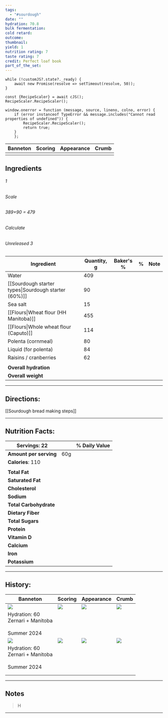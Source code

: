 ```yaml
---
tags:
  - "#sourdough"
date: ""
hydration: 70.8
bulk fermentation: 
cold retard: 
outcome: 
thumbnail: 
yield: 1
nutrition rating: 7
taste rating: 7
credit: Perfect loaf book
part_of_the_set:
---
```

```dataviewjs
while (!customJS?.state?._ready) { 
	await new Promise(resolve => setTimeout(resolve, 50)); 
} 

const {RecipeScaler} = await cJS();
RecipeScaler.RecipeScaler();

window.onerror = function (message, source, lineno, colno, error) {
	if (error instanceof TypeError && message.includes("Cannot read properties of undefined")) {
		RecipeScaler.RecipeScaler();
		return true;
	}
    };
```

| Banneton | Scoring | Appearance | Crumb |
| -------- | ------- | ---------- | ----- |
|          |         |            |       |


## Ingredients

###### 1
###### Scale
###### 389+90 = 479
###### Calculate
###### Unreleased 3

| Ingredient                                           | Quantity, g | Baker's % | %   | Note |
| ---------------------------------------------------- | ----------- | --------- | --- | ---- |
| Water                                                | 409         |           |     |      |
| [[Sourdough starter types\|Sourdough starter (60%)]] | 90          |           |     |      |
| Sea salt                                             | 15          |           |     |      |
| [[Flours\|Wheat flour (HH Manitoba)]]                | 455         |           |     |      |
| [[Flours\|Whole wheat flour (Caputo)]]               | 114         |           |     |      |
| Polenta (cornmeal)                                   | 80          |           |     |      |
| Liquid (for polenta)                                 | 84          |           |     |      |
| Raisins / cranberries                                | 62          |           |     |      |
|                                                      |             |           |     |      |
| **Overall hydration**                                |             |           |     |      |
| **Overall weight**                                   |             |           |     |      |





---
## Directions:

[[Sourdough bread making steps]]

---
## Nutrition Facts:

| **Servings:** 22       |       | % Daily Value |
| ---------------------- | ----- | ------------- |
| **Amount per serving** | 60g   |               |
| **Calories**: 110      |       |               |
|                        |       |               |
| **Total Fat**          |       |               |
| **Saturated Fat**      |       |               |
| **Cholesterol**        |       |               |
| **Sodium**             |       |               |
| **Total Carbohydrate** |       |               |
| **Dietary Fiber**      |       |               |
| **Total Sugars**       |       |               |
| **Protein**            |       |               |
| **Vitamin D**          |       |               |
| **Calcium**            |       |               |
| **Iron**               |       |               |
| **Potassium**          |       |               |

---
## History:

| Banneton                                                                                                                                                                                                                             | Scoring                                                                                                                                                                                                                             | Appearance                                                                                                                                                                                                                           | Crumb                                                                                                                                                                                                                                |
| ------------------------------------------------------------------------------------------------------------------------------------------------------------------------------------------------------------------------------------ | ----------------------------------------------------------------------------------------------------------------------------------------------------------------------------------------------------------------------------------- | ------------------------------------------------------------------------------------------------------------------------------------------------------------------------------------------------------------------------------------ | ------------------------------------------------------------------------------------------------------------------------------------------------------------------------------------------------------------------------------------ |
| ![](https://lh3.googleusercontent.com/pw/AP1GczMbbgGZreEWsbnxxAy3ff0KW0Kz_RWzI070G4-DXBT2pZP2WNp6YbAhWtavsYZ0opCKvcP4EHnEfijrMFEH_wT24TEdo7sxdlb7Fm7yWpxP3RBCT6oiqEqI4BWlhptO2WbH44jF8zZ9s7HfoXMi90xO=w1009-h758-s-no-gm?authuser=0) | ![](https://lh3.googleusercontent.com/pw/AP1GczN7kFVVje9OYf3bu34Ma1uo-neysGYUvHje0p7SLgtZNh2IYXIr4HM44oPDbUG5KWcn41PpySIuo8CQD8ApgG17JZcE5IIRl91dD7gipOnlDb6VPCNl-FKirgaOaH01BdKUrS_0id4fqPJgb7al5jbn=w812-h858-s-no-gm?authuser=0) | ![](https://lh3.googleusercontent.com/pw/AP1GczOom4-AD75qzxWMUOQV5zT4Ib16fIFB_EeSVkOrF1uIWbCT6JCzGP6DSlnm3eb2CuARRhefr4uPEYQE9fCzjjjNWO3VA20Yye3qSVlEpwK9bACFymqzbcEwapn1nbotX4at7LwsEmzulwGX75mMypyH=w1123-h741-s-no-gm?authuser=0) | ![](https://lh3.googleusercontent.com/pw/AP1GczPP8SbcgTctiI1h9f9Kp7WaT1Er43QQvPYnFGPp1pTAl3jmGfsRGKaAlVX4OSqoSDD02y_RhjT4Vl3Qtu5ZvBzBB3GAHCpTqUXLA8i8ieSdRatDVHqcTXz2Uq4to3-DaWnVNv1ChzTvdPG4Nq-3f05X=w1027-h570-s-no-gm?authuser=0) |
| Hydration: 60<br>Zernari + Manitoba<br><br>Summer 2024                                                                                                                                                                               |                                                                                                                                                                                                                                     |                                                                                                                                                                                                                                      |                                                                                                                                                                                                                                      |
| ![](https://lh3.googleusercontent.com/pw/AP1GczPQv0fnDbSiC4b-uPNunksjRd3iguk-yk35GouIouQO1Pq0Lc4OFi1q8kW22XAarrpKRKovHHR118jHLbOo2-_UwXwrfeAdeksyrqrAUtndiyDHw5vDeNTFnJjN3RDJQoyCweB5ZBRZf2NRpuOVaAP6=w927-h645-s-no-gm?authuser=0)  | ![](https://lh3.googleusercontent.com/pw/AP1GczPLMltDgVgKOTBpd_priJOzr4lH_dpV3yYBuu0YJijV9COXJ_uYk3_UXKfJbNN5Tmc4x39XB_6KTdvSnVu75kEnS9HrAWehWhv8yBQ9_ebmwICgukAM92Mm1CN1rnZMVvLqQnfJs7rG4jPrs7oFSM9J=w993-h828-s-no-gm?authuser=0) | ![](https://lh3.googleusercontent.com/pw/AP1GczN_ctmpcO7LnOrKx2Z_XtQVIsdmleoGgOK_5wVmF0e7CqOBaIG5ggMzxQHjtrJjoCUvg07RTEquJBFKIodiGWXPMVob47jVUVKWiCLMEYYppJE_6NyMcLlrqXk_UfRlLwQbAEmicufMyfZpUHCN97r4=w1073-h807-s-no-gm?authuser=0) | ![](https://lh3.googleusercontent.com/pw/AP1GczOLFxUAZb3z_GPwGbtnsqEHYbRj8e2noDvr6lutdnOLEzL1R0vQGyknn31LIXyac9XrFgED9T7rBjbxAcw0FRFsqKsdJXh4v1HKnDqmnTHJn2wkqm5DaSVVyyTVH-4Jt5T3SAJbiSp8mOJ0YukCPzOL=w1188-h699-s-no-gm?authuser=0) |
| Hydration: 60<br>Zernari + Manitoba<br><br>Summer 2024                                                                                                                                                                               |                                                                                                                                                                                                                                     |                                                                                                                                                                                                                                      |                                                                                                                                                                                                                                      |
|                                                                                                                                                                                                                                      |                                                                                                                                                                                                                                     |                                                                                                                                                                                                                                      |                                                                                                                                                                                                                                      |
|                                                                                                                                                                                                                                      |                                                                                                                                                                                                                                     |                                                                                                                                                                                                                                      |                                                                                                                                                                                                                                      |

---
## Notes

> H

---



